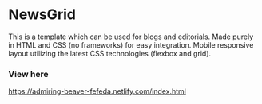 # NewsGrid

This is a template which can be used for blogs and editorials. 
Made purely in HTML and CSS (no frameworks) for easy integration.
Mobile responsive layout utilizing the latest CSS technologies (flexbox and grid). 

### View here
https://admiring-beaver-fefeda.netlify.com/index.html
